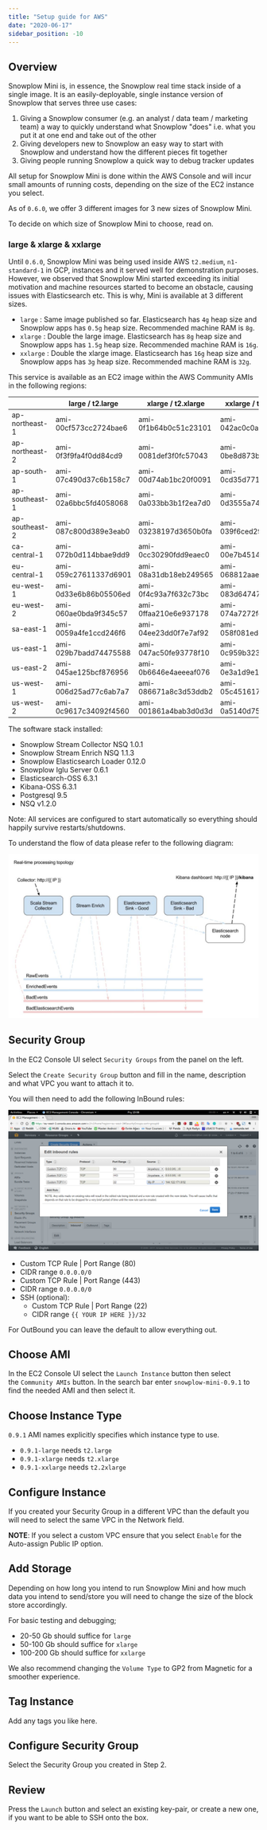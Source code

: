 ```yaml
---
title: "Setup guide for AWS"
date: "2020-06-17"
sidebar_position: -10
---
```


## Overview

Snowplow Mini is, in essence, the Snowplow real time stack inside of a single image. It is an easily-deployable, single instance version of Snowplow that serves three use cases:

1. Giving a Snowplow consumer (e.g. an analyst / data team / marketing team) a way to quickly understand what Snowplow "does" i.e. what you put it at one end and take out of the other
2. Giving developers new to Snowplow an easy way to start with Snowplow and understand how the different pieces fit together
3. Giving people running Snowplow a quick way to debug tracker updates

All setup for Snowplow Mini is done within the AWS Console and will incur small amounts of running costs, depending on the size of the EC2 instance you select.

As of `0.6.0`, we offer 3 different images for 3 new sizes of Snowplow Mini.

To decide on which size of Snowplow Mini to choose, read on.

### large & xlarge & xxlarge

Until `0.6.0`, Snowplow Mini was being used inside AWS `t2.medium`, `n1-standard-1` in GCP, instances and it served well for demonstration purposes. However, we observed that Snowplow Mini started exceeding its initial motivation and machine resources started to become an obstacle, causing issues with Elasticsearch etc. This is why, Mini is available at 3 different sizes.

- `large` : Same image published so far. Elasticsearch has `4g` heap size and Snowplow apps has `0.5g` heap size. Recommended machine RAM is `8g`.
- `xlarge` : Double the large image. Elasticsearch has `8g` heap size and Snowplow apps has `1.5g` heap size. Recommended machine RAM is `16g`.
- `xxlarge` : Double the xlarge image. Elasticsearch has `16g` heap size and Snowplow apps has `3g` heap size. Recommended machine RAM is `32g`.

This service is available as an EC2 image within the AWS Community AMIs in the following regions:

|  | large / t2.large | xlarge / t2.xlarge | xxlarge / t2.xxlarge |
| --- | --- | --- | --- |
| ap-northeast-1 | ami-00cf573cc2724bae6 | ami-0f1b64b0c51c23101 | ami-042ac0c0a6969d0ee |
| ap-northeast-2 | ami-0f3f9fa4f0dd84cd9 | ami-0081def3f0fc57043 | ami-0be8d873bc36dbd20 |
| ap-south-1 | ami-07c490d37c6b158c7 | ami-00d74ab1bc20f0091 | ami-0cd35d771332bc819 |
| ap-southeast-1 | ami-02a6bbc5fd4058068 | ami-0a033bb3b1f2ea7d0 | ami-0d3555a7482a6d0c6 |
| ap-southeast-2 | ami-087c800d389e3eab0 | ami-03238197d3650b0fa | ami-039f6ced297a84a50 |
| ca-central-1 | ami-072b0d114bbae9dd9 | ami-0cc30290fdd9eaec0 | ami-00e7b45147e916149 |
| eu-central-1 | ami-059c27611337d6901 | ami-08a31db18eb249565 | ami-068812aae63898faf |
| eu-west-1 | ami-0d33e6b86b05506ed | ami-0f4c93a7f632c73bc | ami-083d64747dc6f3a1f |
| eu-west-2 | ami-060ae0bda9f345c57 | ami-0ffaa210e6e937178 | ami-074a7272fd080b34d |
| sa-east-1 | ami-0059a4fe1ccd246f6 | ami-04ee23dd0f7e7af92 | ami-058f081edc91fdf64 |
| us-east-1 | ami-029b7badd74475588 | ami-047ac50fe93778f10 | ami-0c959b323e018e00e |
| us-east-2 | ami-045ae125bcf876956 | ami-0b6646e4aeeeaf076 | ami-0e3a1d9e1ad5a6b86 |
| us-west-1 | ami-006d25ad77c6ab7a7 | ami-086671a8c3d53ddb2 | ami-05c45161738e4f7b4 |
| us-west-2 | ami-0c9617c34092f4560 | ami-001861a4bab3d0d3d | ami-0a5140d75585bcd0a |

The software stack installed:

- Snowplow Stream Collector NSQ 1.0.1
- Snowplow Stream Enrich NSQ 1.1.3
- Snowplow Elasticsearch Loader 0.12.0
- Snowplow Iglu Server 0.6.1
- Elasticsearch-OSS 6.3.1
- Kibana-OSS 6.3.1
- Postgresql 9.5
- NSQ v1.2.0

Note: All services are configured to start automatically so everything should happily survive restarts/shutdowns.

To understand the flow of data please refer to the following diagram:

![](images/snowplow-mini-topology.jpg)

## Security Group

In the EC2 Console UI select `Security Groups` from the panel on the left.

Select the `Create Security Group` button and fill in the name, description and what VPC you want to attach it to.

You will then need to add the following InBound rules:

![snowplow-mini-security-group-setup](images/security-groups-setup.png)

- Custom TCP Rule | Port Range (80)
- CIDR range `0.0.0.0/0`
- Custom TCP Rule | Port Range (443)
- CIDR range `0.0.0.0/0`
- SSH (optional):
    - Custom TCP Rule | Port Range (22)
    - CIDR range `{{ YOUR IP HERE }}/32`

For OutBound you can leave the default to allow everything out.

## Choose AMI

In the EC2 Console UI select the `Launch Instance` button then select the `Community AMIs` button. In the search bar enter `snowplow-mini-0.9.1` to find the needed AMI and then select it.

## Choose Instance Type

`0.9.1` AMI names explicitly specifies which instance type to use.

- `0.9.1-large` needs `t2.large`
- `0.9.1-xlarge` needs `t2.xlarge`
- `0.9.1-xxlarge` needs `t2.2xlarge`

## Configure Instance

If you created your Security Group in a different VPC than the default you will need to select the same VPC in the Network field.

**NOTE**: If you select a custom VPC ensure that you select `Enable` for the Auto-assign Public IP option.

## Add Storage

Depending on how long you intend to run Snowplow Mini and how much data you intend to send/store you will need to change the size of the block store accordingly.

For basic testing and debugging;

- 20-50 Gb should suffice for `large`
- 50-100 Gb should suffice for `xlarge`
- 100-200 Gb should suffice for `xxlarge`

We also recommend changing the `Volume Type` to GP2 from Magnetic for a smoother experience.

## Tag Instance

Add any tags you like here.

## Configure Security Group

Select the Security Group you created in Step 2.

## Review

Press the `Launch` button and select an existing key-pair, or create a new one, if you want to be able to SSH onto the box.

